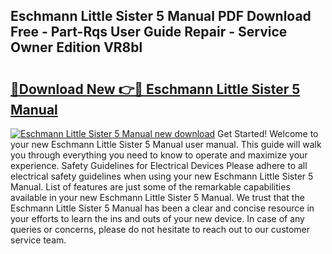 ## Eschmann Little Sister 5 Manual PDF Download Free - Part-Rqs User Guide Repair - Service Owner Edition VR8bl

# <h2><a href="http://bc81613.oget.top/?id=Eschmann+Little+Sister+5+Manual">🔗Download New 👉🔴 Eschmann Little Sister 5 Manual</a></h2>

[![Eschmann Little Sister 5 Manual new download](https://i.imgur.com/5g1atiW.png)](http://bc81613.oget.top/?id=Eschmann+Little+Sister+5+Manual)
Get Started! Welcome to your new Eschmann Little Sister 5 Manual user manual. This guide will walk you through everything you need to know to operate and maximize your experience. Safety Guidelines for Electrical Devices Please adhere to all electrical safety guidelines when using your new Eschmann Little Sister 5 Manual. List of features are just some of the remarkable capabilities available in your new Eschmann Little Sister 5 Manual. We trust that the Eschmann Little Sister 5 Manual has been a clear and concise resource in your efforts to learn the ins and outs of your new device. In case of any queries or concerns, please do not hesitate to reach out to our customer service team.
